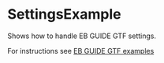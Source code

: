 ﻿# SettingsExample

Shows how to handle EB GUIDE GTF settings.

For instructions see [EB GUIDE GTF examples](../../Readme.md)
